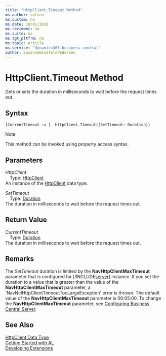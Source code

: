 ```yaml
---
title: "HttpClient.Timeout Method"
ms.author: solsen
ms.custom: na
ms.date: 10/01/2020
ms.reviewer: na
ms.suite: na
ms.tgt_pltfrm: na
ms.topic: article
ms.service: "dynamics365-business-central"
author: SusanneWindfeldPedersen
---
```

[//]: # (START>DO_NOT_EDIT)
[//]: # (IMPORTANT:Do not edit any of the content between here and the END>DO_NOT_EDIT.)
[//]: # (Any modifications should be made in the .xml files in the ModernDev repo.)
# HttpClient.Timeout Method
Gets or sets the duration in milliseconds to wait before the request times out.


## Syntax
```
[CurrentTimeout := ]  HttpClient.Timeout([SetTimeout: Duration])
```
> [!NOTE]  
> This method can be invoked using property access syntax.  
## Parameters
*HttpClient*  
&emsp;Type: [HttpClient](httpclient-data-type.md)  
An instance of the [HttpClient](httpclient-data-type.md) data type.  

*SetTimeout*  
&emsp;Type: [Duration](../duration/duration-data-type.md)  
The duration in milliseconds to wait before the request times out.  


## Return Value
*CurrentTimeout*  
&emsp;Type: [Duration](../duration/duration-data-type.md)  
The duration in milliseconds to wait before the request times out.  


[//]: # (IMPORTANT: END>DO_NOT_EDIT)

## Remarks

The *SetTimeout* duration is limited by the **NavHttpClientMaxTimeout** parameter that is configured for [!INCLUDE[server](../../includes/server.md)] instance. If you set the duration to a value that is greater than the value of the  **NavHttpClientMaxTimeout** parameter, a 'NavNclHttpClientTimeoutTooLargeException' error is thrown. The default value of the **NavHttpClientMaxTimeout** parameter is 00:05:00. To change the **NavHttpClientMaxTimeout** parameter, see [Configuring Business Central Server](../../../administration/configure-server-instance.md#Development).

## See Also

[HttpClient Data Type](httpclient-data-type.md)  
[Getting Started with AL](../../devenv-get-started.md)  
[Developing Extensions](../../devenv-dev-overview.md)